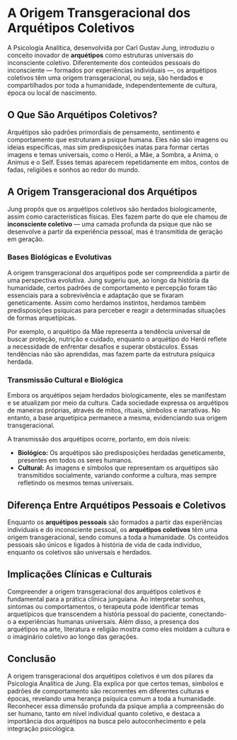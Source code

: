 
# A Origem Transgeracional dos Arquétipos Coletivos

A Psicologia Analítica, desenvolvida por Carl Gustav Jung, introduziu o conceito inovador de **arquétipos** como estruturas universais do inconsciente coletivo. Diferentemente dos conteúdos pessoais do inconsciente — formados por experiências individuais —, os arquétipos coletivos têm uma origem transgeracional, ou seja, são herdados e compartilhados por toda a humanidade, independentemente de cultura, época ou local de nascimento.

## O Que São Arquétipos Coletivos?

Arquétipos são padrões primordiais de pensamento, sentimento e comportamento que estruturam a psique humana. Eles não são imagens ou ideias específicas, mas sim predisposições inatas para formar certas imagens e temas universais, como o Herói, a Mãe, a Sombra, a Anima, o Animus e o Self. Esses temas aparecem repetidamente em mitos, contos de fadas, religiões e sonhos ao redor do mundo.

## A Origem Transgeracional dos Arquétipos

Jung propôs que os arquétipos coletivos são herdados biologicamente, assim como características físicas. Eles fazem parte do que ele chamou de **inconsciente coletivo** — uma camada profunda da psique que não se desenvolve a partir da experiência pessoal, mas é transmitida de geração em geração.

### Bases Biológicas e Evolutivas

A origem transgeracional dos arquétipos pode ser compreendida a partir de uma perspectiva evolutiva. Jung sugeriu que, ao longo da história da humanidade, certos padrões de comportamento e percepção foram tão essenciais para a sobrevivência e adaptação que se fixaram geneticamente. Assim como herdamos instintos, herdamos também predisposições psíquicas para perceber e reagir a determinadas situações de formas arquetípicas.

Por exemplo, o arquétipo da Mãe representa a tendência universal de buscar proteção, nutrição e cuidado, enquanto o arquétipo do Herói reflete a necessidade de enfrentar desafios e superar obstáculos. Essas tendências não são aprendidas, mas fazem parte da estrutura psíquica herdada.

### Transmissão Cultural e Biológica

Embora os arquétipos sejam herdados biologicamente, eles se manifestam e se atualizam por meio da cultura. Cada sociedade expressa os arquétipos de maneiras próprias, através de mitos, rituais, símbolos e narrativas. No entanto, a base arquetípica permanece a mesma, evidenciando sua origem transgeracional.

A transmissão dos arquétipos ocorre, portanto, em dois níveis:

- **Biológico:** Os arquétipos são predisposições herdadas geneticamente, presentes em todos os seres humanos.
- **Cultural:** As imagens e símbolos que representam os arquétipos são transmitidos socialmente, variando conforme a cultura, mas sempre refletindo os mesmos temas universais.

## Diferença Entre Arquétipos Pessoais e Coletivos

Enquanto os **arquétipos pessoais** são formados a partir das experiências individuais e do inconsciente pessoal, os **arquétipos coletivos** têm uma origem transgeracional, sendo comuns a toda a humanidade. Os conteúdos pessoais são únicos e ligados à história de vida de cada indivíduo, enquanto os coletivos são universais e herdados.

## Implicações Clínicas e Culturais

Compreender a origem transgeracional dos arquétipos coletivos é fundamental para a prática clínica junguiana. Ao interpretar sonhos, sintomas ou comportamentos, o terapeuta pode identificar temas arquetípicos que transcendem a história pessoal do paciente, conectando-o a experiências humanas universais. Além disso, a presença dos arquétipos na arte, literatura e religião mostra como eles moldam a cultura e o imaginário coletivo ao longo das gerações.

## Conclusão

A origem transgeracional dos arquétipos coletivos é um dos pilares da Psicologia Analítica de Jung. Ela explica por que certos temas, símbolos e padrões de comportamento são recorrentes em diferentes culturas e épocas, revelando uma herança psíquica comum a toda a humanidade. Reconhecer essa dimensão profunda da psique amplia a compreensão do ser humano, tanto em nível individual quanto coletivo, e destaca a importância dos arquétipos na busca pelo autoconhecimento e pela integração psicológica.
```

